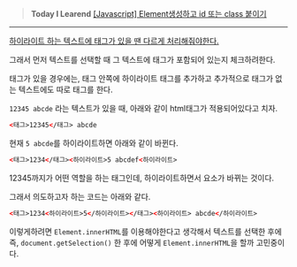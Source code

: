 > **Today I Learend**
> [[Javascript] Element생성하고 id 또는 class 붙이기
](https://kyupid.tistory.com/8)

---

[하이라이트 하는 텍스트에 태그가 있을 땐 다르게 처리해줘야한다. ](https://github.com/kyupid/kyulighter/issues/1)

그래서 먼저 텍스트를 선택할 때 그 텍스트에 태그가 포함되어 있는지 체크하려한다.

태그가 있을 경우에는, 태그 안쪽에 하이라이트 태그를 추가하고 추가적으로 태그가 없는 텍스트에도 따로 태그를 한다.

`12345 abcde` 라는 텍스트가 있을 때, 아래와 같이 html태그가 적용되어있다고 치자.
```html
<태그>12345</태그> abcde
```
현재 `5 abcde`를 하이라이트하면 아래와 같이 바뀐다.
```html
<태그>1234</태그><하이라이트>5 abcdef<하이라이트>
```
12345까지가 어떤 역할을 하는 태그인데, 하이라이트하면서 요소가 바뀌는 것이다.

그래서 의도하고자 하는 코드는 아래와 같다.
```html
<태그>1234<하이라이트>5</하이라이트></태그><하이라이트> abcde</하이라이트>
```
이렇게하려면 `Element.innerHTML`를 이용해야한다고 생각해서 텍스트를 선택한 후에 즉, `document.getSelection()` 한 후에 어떻게 `Element.innerHTML`을 할까 고민중이다.